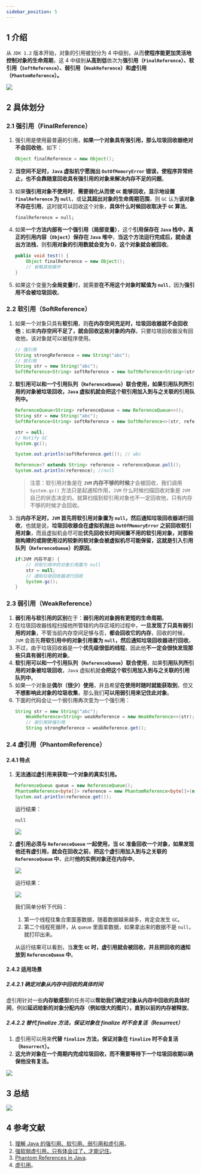 ```yaml
---
sidebar_position: 5
---
```


## 1 介绍

从 `JDK 1.2` 版本开始，对象的引用被划分为 4 中级别，从而**使程序能更加灵活地控制对象的生命周期**，这 4 中级别**从高到低**依次为**强引用（`FinalReference`）、软引用（`SoftReference`）、弱引用（`WeakReference`）和虚引用（`PhantomReference`）。**

![](https://notebook.grayson.top/media/202105//1621914616.5661292.png)

## 2 具体划分

### 2.1 强引用（FinalReference）

1. 强引用是使用最普遍的引用，**如果一个对象具有强引用，那么垃圾回收器绝对不会回收他**，如下：
   
   ```java
   Object finalReference = new Object();
   ```
2. **当空间不足时，`Java` 虚拟机宁愿抛出 `OutOfMemoryError` 错误，使程序异常终止，也不会靠随意回收具有强引用的对象来解决内存不足的问题**。
3. 如果**强引用对象不使用时**，**需要弱化从而使 `GC` 能够回收，显示地设置 `finalReference` 为 `null`**，或**让其超出对象的生命周期范围**，则 `GC` 认为**该对象不存在引用**，这时就可以回收这个对象，**具体什么时候回收取决于 `GC` 算法**。
   
   ```
   finalReference = null;
   ```
4. 如果**一个方法内部有一个强引用（局部变量）**，这个**引用保存在 `Java` 栈中，真正的引用内容（`Object`）保存在 `Java` 堆中**，**当这个方法运行完成后，就会退出方法栈**，则**引用对象的引用数就会变为 0**，**这个对象就会被回收**。
   
   ```java
   public void test() {
       Object finalReference = new Object();
       // 省略其他操作
   }
   ```
5. 如果这个变量为**全局变量**时，就需要**在不用这个对象时赋值为 `null`**，因为**强引用不会被垃圾回收**。

### 2.2 软引用（SoftReference）

1. 如果一个对象只具有**软引用**，则**在内存空间充足时，垃圾回收器就不会回收他**；如果**内存空间不足了，就会回收这些对象的内存**。只要垃圾回收器没有回收他，该对象就可以被程序使用。
   
   ```java
   // 强引用
   String strongReference = new String("abc");
   // 软引用
   String str = new String("abc");
   SoftReference<String> softReference = new SoftReference<String>(str);
   ```
2. **软引用可以和一个引用队列（`ReferenceQueue`）联合使用，如果引用队列所引用的对象被垃圾回收，`Java` 虚拟机就会把这个软引用加入到与之关联的引用队列中。**
   
   ```java
   ReferenceQueue<String> referenceQueue = new ReferenceQueue<>();
   String str = new String("abc");
   SoftReference<String> softReference = new SoftReference<>(str, referenceQueue);
   
   str = null;
   // Notify GC
   System.gc();
   
   System.out.println(softReference.get()); // abc
   
   Reference<? extends String> reference = referenceQueue.poll();
   System.out.println(reference); //null
   ```
   
   > 注意：软引用对象是在 **`JVM` 内存不够的时候**才会被回收，我们调用 `System.gc()` 方法只是起通知作用，`JVM` 什么时候扫描回收对象是 `JVM` 自己的状态决定的。就算扫描到软引用对象也不一定回收他，只有内存不够的时候才会回收。
3. 当**内存不足时，`JVM` 首先将软引用对象置为 `null`，然后通知垃圾回收器进行回收**，也就是说，**垃圾回收器会在虚拟机抛出 `OutOfMemoryError` 之前回收软引用对象**，而且虚拟机会尽可能**优先回收长时间闲置不用的软引用对象，对那些刚构建的或刚使用过的较新的软对象会被虚拟机尽可能保留，这就是引入引用队列（`ReferenceQueue`）的原因**。
   
   ```java
   if(JVM 内存不足) {
       // 将软引用中的对象引用置为 null
       str = null;
       // 通知垃圾回收器进行回收
       System.gc();
   }
   ```

### 2.3 弱引用（WeakReference）

1. **弱引用与软引用的区别**在于：**弱引用的对象拥有更短的生命周期**。
2. 在垃圾回收器线程扫描他所管辖的内存区域的过程中，**一旦发现了只具有弱引用的对象**，不管当前内存空间足够与否，**都会回收它的内存**，回收的时候，`JVM` 会首先**将软引用中的对象引用置为 `null`，然后通知垃圾回收器进行回收**。
3. 不过，由于垃圾回收器是一个**优先级很低的线程**，因此他**不一定会很快发现那些只具有弱引用的对象**。
4. **软引用可以和一个引用队列（`ReferenceQueue`）联合使用**，如果**引用队列所引用的对象被垃圾回收**，`Java` 虚拟机就**会把这个软引用加入到与之关联的引用队列中**。
5. 如果一个对象是**偶尔（很少）使用**，并且希望**在使用时随时就能获取到**，但又**不想影响此对象的垃圾收集**，那么我们**可以用弱引用来记住此对象**。
6. 下面的代码会让一个弱引用再次变为一个强引用：
   ```java
   String str = new String("abc");
       WeakReference<String> weakReference = new WeakReference<>(str);
       // 弱引用转强引用
       String strongReference = weakReference.get();
   ```

### 2.4 虚引用（PhantomReference）

#### 2.4.1 特点

1. **无法通过虚引用来获取一个对象的真实引用。**
   
   ```java
   ReferenceQueue queue = new ReferenceQueue();
   PhantomReference<byte[]> reference = new PhantomReference<byte[]>(new byte[1], queue);
   System.out.println(reference.get());
   ```
   
   运行结果：
   
   ```txt
   null
   ```
   
   ![](https://notebook.grayson.top/media/202105//1621914616.5772505.png)
2. **虚引用必须与 `ReferenceQueue` 一起使用，当 `GC` 准备回收一个对象，如果发现他还有虚引用，就会在回收之前，把这个虚引用加入到与之关联的 `ReferenceQueue` 中**，此时**他的实例对象还在内存中**。
   
   ![](https://notebook.grayson.top/media/202105//1621914616.5795465.png)
   
   运行结果：
   
   ![](https://notebook.grayson.top/media/202105//1621914616.5818026.png)
   
   我们简单分析下代码：
   
   1. 第一个线程往集合里面塞数据，随着数据越来越多，肯定会发生 `GC`。
   2. 第二个线程死循环，从 `queue` 里面拿数据，如果拿出来的数据不是 `null`，就打印出来。
   
   从运行结果可以看到，当**发生 `GC` 时，虚引用就会被回收，并且把回收的通知放到 `ReferenceQueue` 中**。

#### 2.4.2 适用场景

##### 2.4.2.1 确定对象从内存中回收的具体时间

虚引用针对一些**内存敏感型**的任务可以**帮助我们确定对象从内存中回收的具体时间**，例如**延迟给新的对象分配内存（例如很大的图片），直到以前的内存被释放**。

##### 2.4.2.2 替代 finalize 方法，保证对象在 finalize 时不会复活（Resurrect）

1. 虚引用可以用来**代替 `finalize` 方法，保证对象在 `finalize` 时不会复活（`Resurrect`）。**
2. **这允许对象在一个周期内完成垃圾回收，而不需要等待下一个垃圾回收期以确保他没有复活。**

![](https://notebook.grayson.top/media/202105//1621914616.5833793.png)

## 3 总结

![](https://notebook.grayson.top/media/202105//1621914616.5863366.png)

## 4 参考文献

1. [理解 Java 的强引用、软引用、弱引用和虚引用](https://juejin.cn/post/6844903665241686029)。
2. [强软弱虚引用，只有体会过了，才能记住](https://www.cnblogs.com/CodeBear/p/12447554.html)。
3. [Phantom References in Java](https://www.baeldung.com/java-phantom-reference).
4. [虚引用](https://zh.wikipedia.org/wiki/%E8%99%9A%E5%BC%95%E7%94%A8)。

